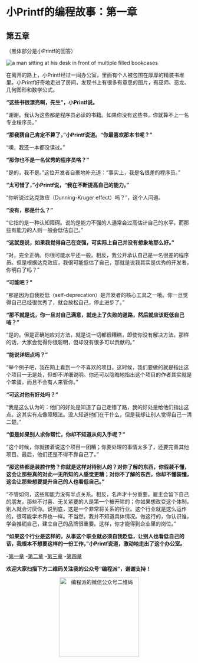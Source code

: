 # 小Printf的编程故事：第一章

## 第五章

（黑体部分是小Printf的回答）

![a man sitting at his desk in front of multiple filled bookcases](http://ferd.ca/static/img/printf/books.png)

在离开的路上，小Printf经过一间办公室，里面有个人被包围在厚厚的精装书堆里。小Printf好奇地走进了房间，发现书上有很多有意思的图片，有巫师、恶龙、几何图形和数学公式。

**“这些书很漂亮啊，先生”，小Printf说。**

“谢谢。我认为这些都是程序员必读的书籍。如果你没有这些书，你就算不上一名专业程序员。”

**“那我猜自己肯定不算了，”小Printf说道。“你最喜欢那本书呢？”**

“噢，我还一本都没读过。”

**“那你也不是一名优秀的程序员咯？”**

“是的，我不是。”这位开发者自豪地补充道：“事实上，我是名很差的程序员。”

**“太可惜了，”小Printf说，“我在不断提高自己的能力。”**

“你听说过达克效应（Dunning-Kruger effect）吗？”，这个人问道。

**“没有，那是什么？”**

“它指的是一种认知障碍。说的是能力不强的人通常会过高估计自己的水平，而那些有能力的人则一般会低估自己。”

**“这就是说，如果我觉得自己在变强，可实际上自己并没有想象地那么好。”**

“对，完全正确。你很可能水平还一般。相反，我公开承认自己是一名很差的程序员。但是根据达克效应，我很可能低估了自己，那就是说我其实是优秀的开发者，你明白了吗？”

**“可能吧？”**

“那是因为自我贬低（self-deprecation）是开发者的核心工具之一哦。你一旦觉得自己已经很优秀了，就会放松自己，停止进步了。”

**“那不就是说，你一旦对自己满意，就走上了失败的道路，然后就应该贬低自己咯？”**

“是的。但是正确地应对方法，就是说一切都很糟糕，即使你没有解决方法。那样的话，大家会觉得你很聪明，但却没有很多可以贡献的。”

**“能说详细点吗？”**

“举个例子吧，我在网上看到一个不喜欢的项目。这时候，我们要做的就是指出这个项目一无是处，但却不详细说明。你还可以隐晦地指出这个项目的作者其实就是个笨蛋，而且不会有人来管你。”

**“可这对他有好处吗？”**

“我是这么认为的：他们的好处是知道了自己走错了路，我的好处是给他们指出这点。这其实有点像障眼法。没人知道他们在干什么，但是我却让别人觉得自己一清二楚。”

**“但是如果别人求你帮忙，你却不知道从何入手呢？”**

“这个时候，你就接着说这个项目一团糟；你要处理的事情太多了，还要完善其他项目。最后，他们还是不得不靠自己了。”

**“那这些都是装腔作势？你就是这样对待别人的？对你了解的东西，你假装不懂，这会让那些真的对此一无所知的人感觉更糟；对你不了解的东西，你却不懂装懂，这会让那些想要提升自己的人也看低自己。”**

“不管如何，这些和能力没有半点关系。相反，名声才十分重要。雇主会留下自己的朋友，那些不讨喜、无关紧要的人是第一个被开除的；你如果想改变这个体制，别人就会讨厌你。说到底，这是一个非常将关系的行业。这个行业就是这么运作的，很可能学术界也一样。不当然，我并不知道具体情况。做这行的，你认识谁，学会推销自己，建立自己的品牌很重要。这样，你才能得到企业里的岗位。”

**“如果这个行业是这样的，从事这个职业就必须自我贬低，让别人也看低自己的话，我根本不想要这样的一份工作，”小Printf说道，激动地走出了这个办公室。**

-[第一章](http://codingpy.com/article/the-little-printf-chapter01/)
-[第二章](http://codingpy.com/article/the-little-printf-chapter02/)
-[第三章](http://codingpy.com/article/the-little-printf-chapter03/)
-[第四章](http://codingpy.com/article/the-little-printf-chapter04/)

**欢迎大家扫描下方二维码关注我的公众号“编程派”，谢谢支持！**

<p style="text-align:center">
    <img src="http://codingpy.com/static/images/wechat-of-codingpy.jpg" alt="编程派的微信公众号二维码" style="width:215px;height:215px">
</p>